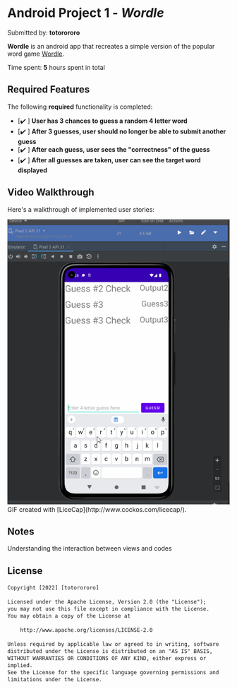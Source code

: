 # Android Project 1 - *Wordle*

Submitted by: **totorororo**

**Wordle** is an android app that recreates a simple version of the popular word game [Wordle](https://www.nytimes.com/games/wordle/index.html). 

Time spent: **5** hours spent in total

## Required Features

The following **required** functionality is completed:

- [:heavy_check_mark: ] **User has 3 chances to guess a random 4 letter word**
- [:heavy_check_mark: ] **After 3 guesses, user should no longer be able to submit another guess**
- [:heavy_check_mark: ] **After each guess, user sees the "correctness" of the guess**
- [:heavy_check_mark: ] **After all guesses are taken, user can see the target word displayed**

## Video Walkthrough

Here's a walkthrough of implemented user stories:

<img src='https://github.com/totorororo/Wordle/blob/master/wordle%20walkthrough.gif' title='Video Walkthrough' width='' alt='Video Walkthrough' />
GIF created with [LiceCap](http://www.cockos.com/licecap/).  

## Notes

Understanding the interaction between views and codes

## License

    Copyright [2022] [totorororo]

    Licensed under the Apache License, Version 2.0 (the "License");
    you may not use this file except in compliance with the License.
    You may obtain a copy of the License at

        http://www.apache.org/licenses/LICENSE-2.0

    Unless required by applicable law or agreed to in writing, software
    distributed under the License is distributed on an "AS IS" BASIS,
    WITHOUT WARRANTIES OR CONDITIONS OF ANY KIND, either express or implied.
    See the License for the specific language governing permissions and
    limitations under the License.
